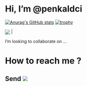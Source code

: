 # Hi, I’m @penkaldci 
[![Anurag's GitHub stats](https://github-readme-stats.vercel.app/api?username=penkaldci)](https://github.com/anuraghazra/github-readme-stats)
[![trophy](https://github-profile-trophy.vercel.app/?username=penkaldci&theme=onedark)](https://github.com/ryo-ma/github-profile-trophy)
  

<img align="center" src="https://github-readme-stats.vercel.app/api/top-langs/?username=penkaldci&layout=compact&theme=buefy&hide_border=true" /></a> |

I’m looking to collaborate on ...



# How to reach me ?

## Send ![](https://media.tenor.com/3am-okBuWsUAAAAC/yankee-doodle-pigeon-carrier-pigeon.gif)

<!---
penkaldci/penkaldci is a ✨ special ✨ repository because its `README.md` (this file) appears on your GitHub profile.
You can click the Preview link to take a look at your changes.
--->
